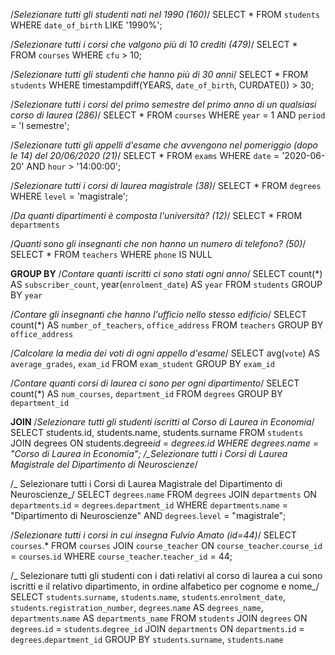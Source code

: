 /_Selezionare tutti gli studenti nati nel 1990 (160)_/
SELECT \*
FROM `students`
WHERE `date_of_birth` LIKE '1990%';

/_Selezionare tutti i corsi che valgono più di 10 crediti (479)_/
SELECT \*
FROM `courses`
WHERE `cfu` > 10;

/_Selezionare tutti gli studenti che hanno più di 30 anni_/
SELECT \*
FROM `students`
WHERE timestampdiff(YEARS, `date_of_birth`, CURDATE()) > 30;

/_Selezionare tutti i corsi del primo semestre del primo anno di un qualsiasi corso di
laurea (286)_/
SELECT \*
FROM `courses`
WHERE `year` = 1 AND `period` = 'I semestre';

/_Selezionare tutti gli appelli d'esame che avvengono nel pomeriggio (dopo le 14) del
20/06/2020 (21)_/
SELECT \*
FROM `exams`
WHERE `date` = '2020-06-20' AND `hour` > '14:00:00';

/_Selezionare tutti i corsi di laurea magistrale (38)_/
SELECT \*
FROM `degrees`
WHERE `level` = 'magistrale';

/_Da quanti dipartimenti è composta l'università? (12)_/
SELECT \*
FROM `departments`

/_Quanti sono gli insegnanti che non hanno un numero di telefono? (50)_/
SELECT \*
FROM `teachers`
WHERE `phone` IS NULL

**GROUP BY**
/_Contare quanti iscritti ci sono stati ogni anno_/
SELECT count(\*) AS `subscriber_count`, year(`enrolment_date`) AS `year`
FROM `students`
GROUP BY `year`

/_Contare gli insegnanti che hanno l'ufficio nello stesso edificio_/
SELECT count(\*) AS `number_of_teachers`, `office_address`
FROM `teachers`
GROUP BY `office_address`

/_Calcolare la media dei voti di ogni appello d'esame_/
SELECT avg(`vote`) AS `average_grades`, `exam_id`
FROM `exam_student`
GROUP BY `exam_id`

/_Contare quanti corsi di laurea ci sono per ogni dipartimento_/
SELECT count(\*) AS `num_courses`, `department_id`
FROM `degrees`
GROUP BY `department_id`

**JOIN**
/_Selezionare tutti gli studenti iscritti al Corso di Laurea in Economia_/
SELECT students.id, students.name, students.surname
FROM `students`
JOIN degrees ON students.degree*id = degrees.id
WHERE degrees.name = "Corso di Laurea in Economia";
/\_Selezionare tutti i Corsi di Laurea Magistrale del Dipartimento di
Neuroscienze*/

/_ Selezionare tutti i Corsi di Laurea Magistrale del Dipartimento di
Neuroscienze_/
SELECT `degrees`.`name`
FROM `degrees`
JOIN `departments` ON `departments`.`id` = `degrees`.`department_id`
WHERE `departments`.`name` = "Dipartimento di Neuroscienze"
AND `degrees`.`level` = "magistrale";

/_Selezionare tutti i corsi in cui insegna Fulvio Amato (id=44)_/
SELECT `courses`.\*
FROM `courses`
JOIN `course_teacher` ON `course_teacher`.`course_id` = `courses`.`id`
WHERE `course_teacher`.`teacher_id` = 44;

/_ Selezionare tutti gli studenti con i dati relativi al corso di laurea a cui
sono iscritti e il relativo dipartimento, in ordine alfabetico per cognome e
nome_/
SELECT `students`.`surname`, `students`.`name`, `students`.`enrolment_date`, `students`.`registration_number`, `degrees`.`name` AS `degrees_name`, `departments`.`name` AS `departments_name`
FROM `students`
JOIN `degrees` ON `degrees`.`id` = `students`.`degree_id`
JOIN `departments` ON `departments`.`id` = `degrees`.`department_id`
GROUP BY `students`.`surname`, `students`.`name`
